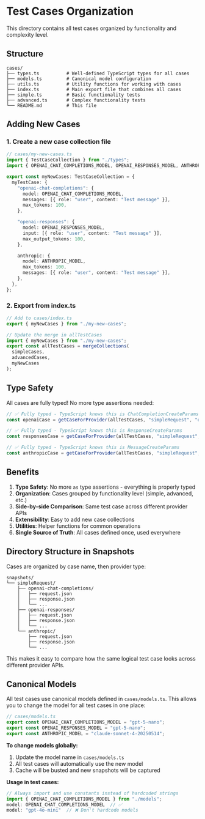 # Test Cases Organization

This directory contains all test cases organized by functionality and complexity level.

## Structure

```
cases/
├── types.ts          # Well-defined TypeScript types for all cases
├── models.ts         # Canonical model configuration
├── utils.ts          # Utility functions for working with cases
├── index.ts          # Main export file that combines all cases
├── simple.ts         # Basic functionality tests
├── advanced.ts       # Complex functionality tests
└── README.md         # This file
```

## Adding New Cases

### 1. Create a new case collection file

```typescript
// cases/my-new-cases.ts
import { TestCaseCollection } from "./types";
import { OPENAI_CHAT_COMPLETIONS_MODEL, OPENAI_RESPONSES_MODEL, ANTHROPIC_MODEL } from "./models";

export const myNewCases: TestCaseCollection = {
  myTestCase: {
    "openai-chat-completions": {
      model: OPENAI_CHAT_COMPLETIONS_MODEL,
      messages: [{ role: "user", content: "Test message" }],
      max_tokens: 100,
    },

    "openai-responses": {
      model: OPENAI_RESPONSES_MODEL,
      input: [{ role: "user", content: "Test message" }],
      max_output_tokens: 100,
    },

    anthropic: {
      model: ANTHROPIC_MODEL,
      max_tokens: 100,
      messages: [{ role: "user", content: "Test message" }],
    },
  },
};
```

### 2. Export from index.ts

```typescript
// Add to cases/index.ts
export { myNewCases } from "./my-new-cases";

// Update the merge in allTestCases
import { myNewCases } from "./my-new-cases";
export const allTestCases = mergeCollections(
  simpleCases,
  advancedCases,
  myNewCases
);
```

## Type Safety

All cases are fully typed! No more type assertions needed:

```typescript
// ✅ Fully typed - TypeScript knows this is ChatCompletionCreateParams
const openaiCase = getCaseForProvider(allTestCases, "simpleRequest", "openai-chat-completions");

// ✅ Fully typed - TypeScript knows this is ResponseCreateParams
const responsesCase = getCaseForProvider(allTestCases, "simpleRequest", "openai-responses");

// ✅ Fully typed - TypeScript knows this is MessageCreateParams
const anthropicCase = getCaseForProvider(allTestCases, "simpleRequest", "anthropic");
```

## Benefits

1. **Type Safety**: No more `as` type assertions - everything is properly typed
2. **Organization**: Cases grouped by functionality level (simple, advanced, etc.)
3. **Side-by-side Comparison**: Same test case across different provider APIs
4. **Extensibility**: Easy to add new case collections
5. **Utilities**: Helper functions for common operations
6. **Single Source of Truth**: All cases defined once, used everywhere

## Directory Structure in Snapshots

Cases are organized by case name, then provider type:

```
snapshots/
└── simpleRequest/
    ├── openai-chat-completions/
    │   ├── request.json
    │   ├── response.json
    │   └── ...
    ├── openai-responses/
    │   ├── request.json
    │   ├── response.json
    │   └── ...
    └── anthropic/
        ├── request.json
        ├── response.json
        └── ...
```

This makes it easy to compare how the same logical test case looks across different provider APIs.

## Canonical Models

All test cases use canonical models defined in `cases/models.ts`. This allows you to change the model for all test cases in one place:

```typescript
// cases/models.ts
export const OPENAI_CHAT_COMPLETIONS_MODEL = "gpt-5-nano";
export const OPENAI_RESPONSES_MODEL = "gpt-5-nano";
export const ANTHROPIC_MODEL = "claude-sonnet-4-20250514";
```

**To change models globally:**
1. Update the model name in `cases/models.ts`
2. All test cases will automatically use the new model
3. Cache will be busted and new snapshots will be captured

**Usage in test cases:**
```typescript
// Always import and use constants instead of hardcoded strings
import { OPENAI_CHAT_COMPLETIONS_MODEL } from "./models";
model: OPENAI_CHAT_COMPLETIONS_MODEL  // ✅
model: "gpt-4o-mini"  // ❌ Don't hardcode models
```